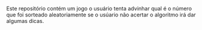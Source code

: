Este repositório contém um jogo
o usuário tenta advinhar qual é o número que foi sorteado aleatoriamente
se o usúario não acertar o algoritmo irá dar algumas dicas.
